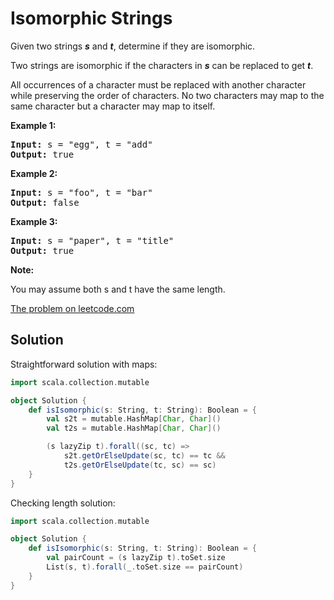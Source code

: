 # Isomorphic Strings

Given two strings **_s_** and **_t_**, determine if they are isomorphic.

Two strings are isomorphic if the characters in **_s_** can be replaced to get
**_t_**.

All occurrences of a character must be replaced with another character while
preserving the order of characters. No two characters may map to the same
character but a character may map to itself.

**Example 1:**
<pre>
<b>Input:</b> s = "egg", t = "add"
<b>Output:</b> true
</pre>

**Example 2:**
<pre>
<b>Input:</b> s = "foo", t = "bar"
<b>Output:</b> false
</pre>

**Example 3:**
<pre>
<b>Input:</b> s = "paper", t = "title"
<b>Output:</b> true
</pre>

**Note:**

You may assume both s and t have the same length.

[The problem on leetcode.com](https://leetcode.com/problems/isomorphic-strings/)

## Solution

Straightforward solution with maps:

```scala
import scala.collection.mutable

object Solution {
    def isIsomorphic(s: String, t: String): Boolean = {
        val s2t = mutable.HashMap[Char, Char]()
        val t2s = mutable.HashMap[Char, Char]()

        (s lazyZip t).forall((sc, tc) =>
            s2t.getOrElseUpdate(sc, tc) == tc &&
            t2s.getOrElseUpdate(tc, sc) == sc)
    }
}
```

Checking length solution:

```scala
import scala.collection.mutable

object Solution {
    def isIsomorphic(s: String, t: String): Boolean = {
        val pairCount = (s lazyZip t).toSet.size
        List(s, t).forall(_.toSet.size == pairCount)
    }
}
```
